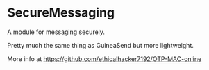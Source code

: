 # SecureMessaging
A module for messaging securely.

Pretty much the same thing as GuineaSend but more lightweight.

More info at  https://github.com/ethicalhacker7192/OTP-MAC-online
